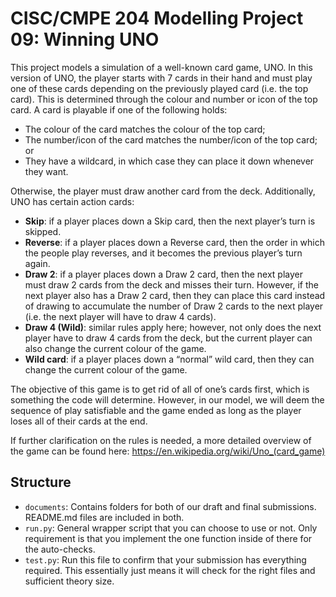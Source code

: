 # CISC/CMPE 204 Modelling Project 09: Winning UNO

This project models a simulation of a well-known card game, UNO. In this version of UNO, the player starts with 7 cards in their hand and must play one of these cards depending on the previously played card (i.e. the top card). This is determined through the colour and number or icon of the top card. A card is playable if one of the following holds:
- The colour of the card matches the colour of the top card;
- The number/icon of the card matches the number/icon of the top card; or
- They have a wildcard, in which case they can place it down whenever they want.

Otherwise, the player must draw another card from the deck.
Additionally, UNO has certain action cards:
- **Skip**: if a player places down a Skip card, then the next player’s turn is skipped.
- **Reverse**: if a player places down a Reverse card, then the order in which the people play reverses, and it becomes the previous player’s turn again.
- **Draw 2**: if a player places down a Draw 2 card, then the next player must draw 2 cards from the deck and misses their turn. However, if the next player also has a Draw 2 card, then they can place this card instead of drawing to accumulate the number of Draw 2 cards to the next player (i.e. the next player will have to draw 4 cards).
- **Draw 4 (Wild)**: similar rules apply here; however, not only does the next player have to draw 4 cards from the deck, but the current player can also change the current colour of the game.
- **Wild card**: if a player places down a “normal” wild card, then they can change the current colour of the game.

The objective of this game is to get rid of all of one’s cards first, which is something the code will determine. However, in our model, we will deem the sequence of play satisfiable and the game ended as long as the player loses all of their cards at the end.

If further clarification on the rules is needed, a more detailed overview of the game can be found here: https://en.wikipedia.org/wiki/Uno_(card_game)

## Structure

* `documents`: Contains folders for both of our draft and final submissions. README.md files are included in both.
* `run.py`: General wrapper script that you can choose to use or not. Only requirement is that you implement the one function inside of there for the auto-checks.
* `test.py`: Run this file to confirm that your submission has everything required. This essentially just means it will check for the right files and sufficient theory size.

